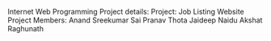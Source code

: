 Internet Web Programming 
Project details:
Project: Job Listing Website
Project Members: 
Anand Sreekumar
Sai Pranav Thota
Jaideep Naidu
Akshat Raghunath


